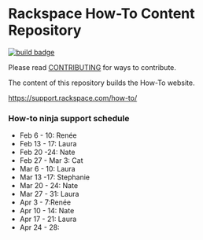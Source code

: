 # Rackspace How-To Content Repository

[![build badge](https://build.developer.rackspace.com/rackerlabs/rackspace-how-to/badge?branch=master)](https://build.developer.rackspace.com/rackerlabs/rackspace-how-to)

Please read [CONTRIBUTING](CONTRIBUTING.md) for ways to contribute.

The content of this repository builds the How-To website.

https://support.rackspace.com/how-to/

### How-to ninja support schedule

- Feb 6 - 10: Renée
- Feb 13 - 17: Laura
- Feb 20 -24: Nate
- Feb 27 - Mar 3: Cat
- Mar 6 - 10: Laura
- Mar 13 -17: Stephanie
- Mar 20 - 24: Nate
- Mar 27 - 31: Laura
- Apr 3 - 7:Renée
- Apr 10 - 14: Nate
- Apr 17 - 21: Laura
- Apr 24 - 28:
